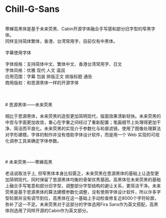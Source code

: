 # Chill-G-Sans
<br>寒蝉高黑体是基于未来荧黑、Cabin开源字体融合手写感和部分旧字型的窄黑字体。 
<br>同样支持简体繁体，香港、台湾常用字，目前仅有中黑体。
<br>
<br>字幕使用字体
<br>
<br>字体规格：支持简体中文、繁体中文、香港台湾常用字、日文
<br>字体风格：优雅 现代 人文 温润
<br>应用范围：字幕 包装 排版正文 排版标题 通告
<br>商用版权：和思源黑体一样的开源字体
<br>
<br>
<br>
<br># 思源黑体——未来荧黑
<br>
<br>相比于思源黑体，未来荧黑的造型更加简明现代，版面效果清新轻快。未来荧黑的中宫与字面更加收敛，重心在字重之间经过了重新配置；笔画细节上处理得更加干净，简洁而平直化。未来荧黑的实现介于参数化与轮廓滤镜，使用了图像处理算法对字形建模。字体的制作并没有借助字体设计软件，而是用一个 Web 实现的可视化调参工具来确定字体参数。

<br>
<br># 未来荧黑——寒蝉高黑
<br>
<br>老话说取法乎上,  但窄黑体本身比较匮乏，未来荧黑在思源黑体的基础上让造型更加简明现代，同时保留了思源黑体均衡的骨架优秀基因。高黑体在未来荧黑的基础上融合手写笔意和部分旧字型，调整部分字型结构的避让关系，更简洁干净。未来荧黑是基于思源黑体的算法建模参数化调整，没有使用字体设计软件，所以许多字型轮廓并没有调节到位，高黑体在这一基础上手动检查修复近8000个字符轮廓，弥补了这一不足。未来荧黑对于这部分的字体选用Fira Sans作为英文搭配，高黑体则选用了同样开源的Cabin作为英文部分。
<br>
<br>
